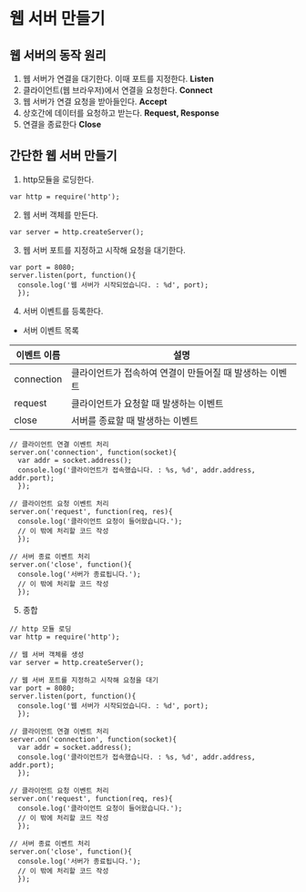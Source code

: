 # 웹 서버 만들기
## 웹 서버의 동작 원리
1. 웹 서버가 연결을 대기한다. 이때 포트를 지정한다. **Listen**
2. 클라이언트(웹 브라우저)에서 연결을 요청한다. **Connect**
3. 웹 서버가 연결 요청을 받아들인다. **Accept**
4. 상호간에 데이터를 요청하고 받는다. **Request, Response**
5. 연결을 종료한다 **Close**

## 간단한 웹 서버 만들기
1. http모듈을 로딩한다.
```
var http = require('http');
```
2. 웹 서버 객체를 만든다.  
```
var server = http.createServer();
```
3. 웹 서버 포트를 지정하고 시작해 요청을 대기한다.  
```
var port = 8080;
server.listen(port, function(){
  console.log('웹 서버가 시작되었습니다. : %d', port);
  });
```
4. 서버 이벤트를 등록한다.  
  - 서버 이벤트 목록

  이벤트 이름 | 설명
  ---|---
  connection | 클라이언트가 접속하여 연결이 만들어질 때 발생하는 이벤트
  request | 클라이언트가 요청할 때 발생하는 이벤트
  close | 서버를 종료할 때 발생하는 이벤트

```
// 클라이언트 연결 이벤트 처리
server.on('connection', function(socket){
  var addr = socket.address();
  console.log('클라이언트가 접속했습니다. : %s, %d', addr.address, addr.port);
  });

// 클라이언트 요청 이벤트 처리
server.on('request', function(req, res){
  console.log('클라이언트 요청이 들어왔습니다.');
  // 이 밖에 처리할 코드 작성
  });

// 서버 종료 이벤트 처리
server.on('close', function(){
  console.log('서버가 종료됩니다.');
  // 이 밖에 처리할 코드 작성
  });
```

5. 종합
```
// http 모듈 로딩
var http = require('http');

// 웹 서버 객체를 생성
var server = http.createServer();

// 웹 서버 포트를 지정하고 시작해 요청을 대기
var port = 8080;
server.listen(port, function(){
  console.log('웹 서버가 시작되었습니다. : %d', port);
  });

// 클라이언트 연결 이벤트 처리
server.on('connection', function(socket){
  var addr = socket.address();
  console.log('클라이언트가 접속했습니다. : %s, %d', addr.address, addr.port);
  });

// 클라이언트 요청 이벤트 처리
server.on('request', function(req, res){
  console.log('클라이언트 요청이 들어왔습니다.');
  // 이 밖에 처리할 코드 작성
  });

// 서버 종료 이벤트 처리
server.on('close', function(){
  console.log('서버가 종료됩니다.');
  // 이 밖에 처리할 코드 작성
  });
```
